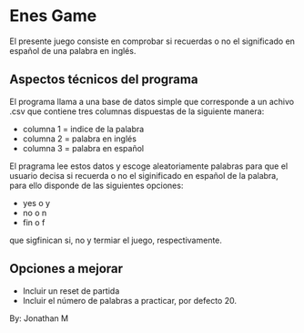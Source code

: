 # Enes Game

El presente juego consiste en comprobar si recuerdas o no el significado en español de una palabra en inglés.


## Aspectos técnicos del programa

El programa llama a una base de datos simple que corresponde a un achivo .csv que contiene tres columnas dispuestas de la siguiente manera:

* columna 1 = indice de la palabra
* columna 2 = palabra en inglés
* columna 3 = palabra en español

El pragrama lee estos datos y escoge aleatoriamente palabras para que el usuario decisa si recuerda o no el siginificado en español de la palabra, para ello disponde de las siguientes opciones:

* yes o  y
* no  o  n
* fin o  f

que sigfinican si, no y termiar el juego, respectivamente.


## Opciones a mejorar

* Incluir un reset de partida
* Incluir el número de palabras a practicar, por defecto 20.


By: Jonathan M
